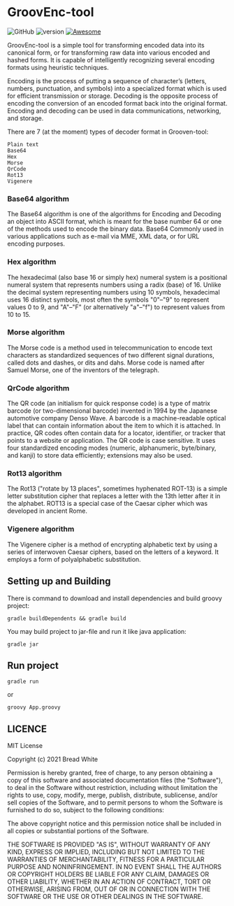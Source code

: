 # GroovEnc-tool

![GitHub](https://badgen.net/badge/icon/github?icon=github&label)
![version](https://img.shields.io/badge/version-1.1-blue)
[![Awesome](https://awesome.re/badge.svg)](https://awesome.re)

GroovEnc-tool is a simple tool for transforming encoded data into its canonical form, or for 
transforming raw data into various encoded and hashed forms. It is capable of intelligently 
recognizing several encoding formats using heuristic techniques.

Encoding is the process of putting a sequence of character’s (letters, numbers, punctuation, and 
symbols) into a specialized format which is used for efficient transmission or storage. Decoding is 
the opposite process of encoding the conversion of an encoded format back into the original format. 
Encoding and decoding can be used in data communications, networking, and storage.

There are 7 (at the moment) types of decoder format in Grooven-tool:

    Plain text
    Base64
    Hex
    Morse
    QrCode
    Rot13
    Vigenere

### Base64 algorithm

The Base64 algorithm is one of the algorithms for Encoding and Decoding an object into ASCII format, 
which is meant for the base number 64 or one of the methods used to encode the binary data. Base64 
Commonly used in various applications such as e-mail via MME, XML data, or for URL encoding purposes.

### Hex algorithm

The hexadecimal (also base 16 or simply hex) numeral system is a positional numeral system that 
represents numbers using a radix (base) of 16. Unlike the decimal system representing numbers 
using 10 symbols, hexadecimal uses 16 distinct symbols, most often the symbols "0"–"9" to represent 
values 0 to 9, and "A"–"F" (or alternatively "a"–"f") to represent values from 10 to 15.

### Morse algorithm

The Morse code is a method used in telecommunication to encode text characters as standardized 
sequences of two different signal durations, called dots and dashes, or dits and dahs. Morse code 
is named after Samuel Morse, one of the inventors of the telegraph.

### QrCode algorithm

The QR code (an initialism for quick response code) is a type of matrix barcode (or two-dimensional 
barcode) invented in 1994 by the Japanese automotive company Denso Wave. A barcode is a 
machine-readable optical label that can contain information about the item to which it is attached. 
In practice, QR codes often contain data for a locator, identifier, or tracker that points to a 
website or application. The QR code is case sensitive. It uses four standardized encoding modes 
(numeric, alphanumeric, byte/binary, and kanji) to store data efficiently; extensions may also be used.

### Rot13 algorithm

The Rot13 ("rotate by 13 places", sometimes hyphenated ROT-13) is a simple letter substitution 
cipher that replaces a letter with the 13th letter after it in the alphabet. ROT13 is a special 
case of the Caesar cipher which was developed in ancient Rome.

### Vigenere algorithm

The Vigenere cipher is a method of encrypting alphabetic text by using a series of interwoven 
Caesar ciphers, based on the letters of a keyword. It employs a form of polyalphabetic substitution.


## Setting up and Building

There is command to download and install dependencies and build groovy project:

```shell
gradle buildDependents && gradle build
```

You may build project to jar-file and run it like java application:

```shell
gradle jar
```

## Run project

```shell
gradle run
```
or 

```shell
groovy App.groovy
```

## LICENCE

MIT License

Copyright (c) 2021 Bread White

Permission is hereby granted, free of charge, to any person obtaining a copy
of this software and associated documentation files (the "Software"), to deal
in the Software without restriction, including without limitation the rights
to use, copy, modify, merge, publish, distribute, sublicense, and/or sell
copies of the Software, and to permit persons to whom the Software is
furnished to do so, subject to the following conditions:

The above copyright notice and this permission notice shall be included in all
copies or substantial portions of the Software.

THE SOFTWARE IS PROVIDED "AS IS", WITHOUT WARRANTY OF ANY KIND, EXPRESS OR
IMPLIED, INCLUDING BUT NOT LIMITED TO THE WARRANTIES OF MERCHANTABILITY,
FITNESS FOR A PARTICULAR PURPOSE AND NONINFRINGEMENT. IN NO EVENT SHALL THE
AUTHORS OR COPYRIGHT HOLDERS BE LIABLE FOR ANY CLAIM, DAMAGES OR OTHER
LIABILITY, WHETHER IN AN ACTION OF CONTRACT, TORT OR OTHERWISE, ARISING FROM,
OUT OF OR IN CONNECTION WITH THE SOFTWARE OR THE USE OR OTHER DEALINGS IN THE
SOFTWARE.
